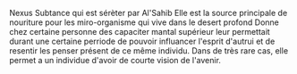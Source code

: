 


Nexus
	Subtance qui est sérèter par Al'Sahib
	Elle est la source principale de nouriture pour les miro-organisme qui vive dans le desert profond
	Donne chez certaine personne des capaciter mantal supérieur leur permettait durant une certaine perriode de pouvoir influancer l'esprit d'autrui et de resentir les penser présent de ce même individu. Dans de très rare cas, elle permet a un individue d'avoir de courte vision de l'avenir.


